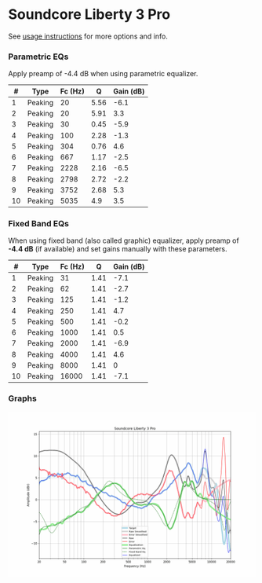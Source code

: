 # Soundcore Liberty 3 Pro
See [usage instructions](https://github.com/jaakkopasanen/AutoEq#usage) for more options and info.

### Parametric EQs
Apply preamp of -4.4 dB when using parametric equalizer.

|   # | Type    |   Fc (Hz) |    Q |   Gain (dB) |
|-----|---------|-----------|------|-------------|
|   1 | Peaking |        20 | 5.56 |        -6.1 |
|   2 | Peaking |        20 | 5.91 |         3.3 |
|   3 | Peaking |        30 | 0.45 |        -5.9 |
|   4 | Peaking |       100 | 2.28 |        -1.3 |
|   5 | Peaking |       304 | 0.76 |         4.6 |
|   6 | Peaking |       667 | 1.17 |        -2.5 |
|   7 | Peaking |      2228 | 2.16 |        -6.5 |
|   8 | Peaking |      2798 | 2.72 |        -2.2 |
|   9 | Peaking |      3752 | 2.68 |         5.3 |
|  10 | Peaking |      5035 | 4.9  |         3.5 |

### Fixed Band EQs
When using fixed band (also called graphic) equalizer, apply preamp of **-4.4 dB** (if available) and set gains manually with these parameters.

|   # | Type    |   Fc (Hz) |    Q |   Gain (dB) |
|-----|---------|-----------|------|-------------|
|   1 | Peaking |        31 | 1.41 |        -7.1 |
|   2 | Peaking |        62 | 1.41 |        -2.7 |
|   3 | Peaking |       125 | 1.41 |        -1.2 |
|   4 | Peaking |       250 | 1.41 |         4.7 |
|   5 | Peaking |       500 | 1.41 |        -0.2 |
|   6 | Peaking |      1000 | 1.41 |         0.5 |
|   7 | Peaking |      2000 | 1.41 |        -6.9 |
|   8 | Peaking |      4000 | 1.41 |         4.6 |
|   9 | Peaking |      8000 | 1.41 |         0   |
|  10 | Peaking |     16000 | 1.41 |        -7.1 |

### Graphs
![](./Soundcore%20Liberty%203%20Pro.png)

